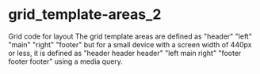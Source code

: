# grid_template-areas_2
Grid code for layout
The grid template areas are defined as "header" "left" "main" "right" "footer" but for a small device with a screen width of 440px or less, it is defined as "header header header" "left main right" "footer footer footer" using a media query.

